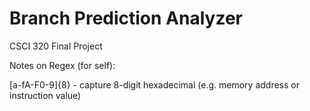 # Branch Prediction Analyzer

CSCI 320 Final Project

Notes on Regex (for self):

[a-fA-F0-9]{8} - capture 8-digit hexadecimal (e.g. memory address or instruction value)
